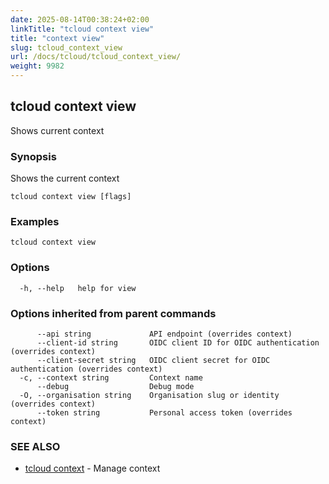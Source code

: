 ```yaml
---
date: 2025-08-14T00:38:24+02:00
linkTitle: "tcloud context view"
title: "context view"
slug: tcloud_context_view
url: /docs/tcloud/tcloud_context_view/
weight: 9982
---
```

## tcloud context view

Shows current context

### Synopsis

Shows the current context

```
tcloud context view [flags]
```

### Examples

```
tcloud context view
```

### Options

```
  -h, --help   help for view
```

### Options inherited from parent commands

```
      --api string             API endpoint (overrides context)
      --client-id string       OIDC client ID for OIDC authentication (overrides context)
      --client-secret string   OIDC client secret for OIDC authentication (overrides context)
  -c, --context string         Context name
      --debug                  Debug mode
  -O, --organisation string    Organisation slug or identity (overrides context)
      --token string           Personal access token (overrides context)
```

### SEE ALSO

* [tcloud context](/docs/tcloud/tcloud_context/)	 - Manage context

